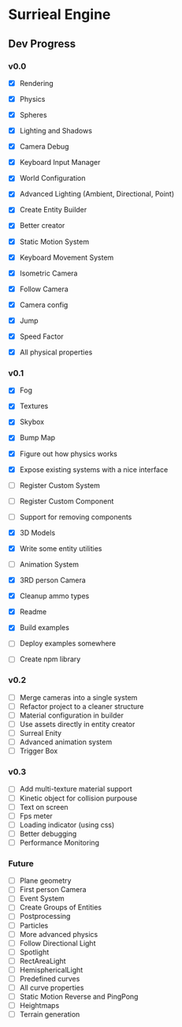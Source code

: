 # Surrieal Engine

## Dev Progress

### v0.0

- [x] Rendering
- [x] Physics
- [x] Spheres
- [x] Lighting and Shadows
- [x] Camera Debug

- [x] Keyboard Input Manager
- [x] World Configuration
- [x] Advanced Lighting (Ambient, Directional, Point)
- [x] Create Entity Builder
- [x] Better creator

- [x] Static Motion System
- [x] Keyboard Movement System
- [x] Isometric Camera
- [x] Follow Camera
- [x] Camera config

- [x] Jump
- [x] Speed Factor
- [x] All physical properties

### v0.1

- [x] Fog
- [x] Textures
- [x] Skybox
- [x] Bump Map
- [x] Figure out how physics works

- [x] Expose existing systems with a nice interface
- [ ] Register Custom System
- [ ] Register Custom Component
- [ ] Support for removing components

- [x] 3D Models
- [x] Write some entity utilities
- [ ] Animation System
- [x] 3RD person Camera

- [x] Cleanup ammo types
- [x] Readme
- [x] Build examples
- [ ] Deploy examples somewhere
- [ ] Create npm library

### v0.2

- [ ] Merge cameras into a single system
- [ ] Refactor project to a cleaner structure
- [ ] Material configuration in builder
- [ ] Use assets directly in entity creator
- [ ] Surreal Enity
- [ ] Advanced animation system
- [ ] Trigger Box

### v0.3

- [ ] Add multi-texture material support
- [ ] Kinetic object for collision purpouse
- [ ] Text on screen
- [ ] Fps meter
- [ ] Loading indicator (using css)
- [ ] Better debugging
- [ ] Performance Monitoring

### Future

- [ ] Plane geometry
- [ ] First person Camera
- [ ] Event System
- [ ] Create Groups of Entities
- [ ] Postprocessing
- [ ] Particles
- [ ] More advanced physics
- [ ] Follow Directional Light
- [ ] Spotlight
- [ ] RectAreaLight
- [ ] HemisphericalLight
- [ ] Predefined curves
- [ ] All curve properties
- [ ] Static Motion Reverse and PingPong
- [ ] Heightmaps
- [ ] Terrain generation
